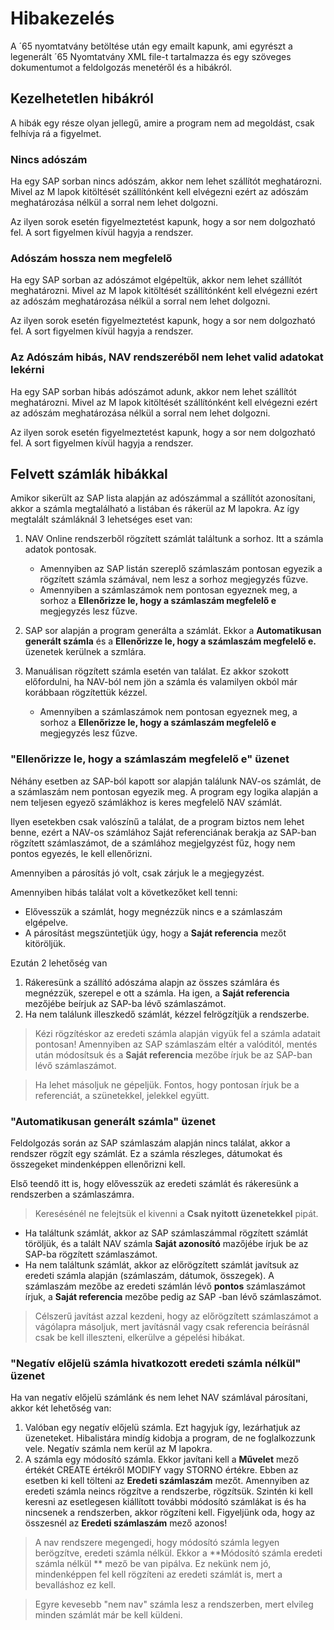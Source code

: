 # Hibakezelés

A ´65 nyomtatvány betöltése után egy emailt kapunk, ami egyrészt a legenerált ´65 Nyomtatvány XML file-t tartalmazza és egy szöveges dokumentumot a feldolgozás menetéről és a hibákról.

## Kezelhetetlen hibákról

A hibák egy része olyan jellegű, amire a program nem ad megoldást, csak felhívja rá a figyelmet.

### Nincs adószám

Ha egy SAP sorban nincs adószám, akkor nem lehet szállítót meghatározni. Mivel az M lapok kitöltését szállítónként kell elvégezni ezért az adószám meghatározása nélkül a sorral nem lehet dolgozni.

Az ilyen sorok esetén figyelmeztetést kapunk, hogy a sor nem dolgozható fel. A sort figyelmen kívül hagyja a rendszer.

### Adószám hossza nem megfelelő

Ha egy SAP sorban az adószámot elgépeltük, akkor nem lehet szállítót meghatározni. Mivel az M lapok kitöltését szállítónként kell elvégezni ezért az adószám meghatározása nélkül a sorral nem lehet dolgozni.

Az ilyen sorok esetén figyelmeztetést kapunk, hogy a sor nem dolgozható fel. A sort figyelmen kívül hagyja a rendszer.

### Az Adószám hibás, NAV rendszeréből nem lehet valid adatokat lekérni

Ha egy SAP sorban hibás adószámot adunk, akkor nem lehet szállítót meghatározni. Mivel az M lapok kitöltését szállítónként kell elvégezni ezért az adószám meghatározása nélkül a sorral nem lehet dolgozni.

Az ilyen sorok esetén figyelmeztetést kapunk, hogy a sor nem dolgozható fel. A sort figyelmen kívül hagyja a rendszer.

## Felvett számlák hibákkal

Amikor sikerült az SAP lista alapján az adószámmal a szállítót azonosítani, akkor a számla megtalálható a listában és rákerül az M lapokra.
Az így megtalált számláknál 3 lehetséges eset van:

1. NAV Online rendszerből rögzített számlát találtunk a sorhoz. Itt a számla adatok pontosak.
	- Amennyiben az SAP listán szereplő számlaszám pontosan egyezik a rögzített számla számával, nem lesz a sorhoz megjegyzés fűzve.
	- Amennyiben a számlaszámok nem pontosan egyeznek meg, a sorhoz a **Ellenőrizze le, hogy a számlaszám megfelelő e** megjegyzés lesz fűzve.
	
2. SAP sor alapján a program generálta a számlát. Ekkor a **Automatikusan generált számla** és a **Ellenőrizze le, hogy a számlaszám megfelelő e.** üzenetek kerülnek a szmlára. 

3. Manuálisan rögzített számla esetén van találat. Ez akkor szokott előfordulni, ha NAV-ból nem jön a számla és valamilyen okból már korábbaan rögzítettük kézzel.
    - Amennyiben a számlaszámok nem pontosan egyeznek meg, a sorhoz a **Ellenőrizze le, hogy a számlaszám megfelelő e** megjegyzés lesz fűzve.

### "Ellenőrizze le, hogy a számlaszám megfelelő e" üzenet 

Néhány esetben az SAP-ból kapott sor alapján találunk NAV-os számlát, de a számlaszám nem pontosan egyezik meg. A program egy logika alapján a nem teljesen egyező számlákhoz is keres megfelelő NAV számlát.

Ilyen esetekben csak valószínű a találat, de a program biztos nem lehet benne, ezért a NAV-os számlához Saját referenciának berakja az SAP-ban rögzített számlaszámot, de a számlához megjelgyzést fűz, hogy nem pontos egyezés, le kell ellenőrizni.

Amennyiben a párosítás jó volt, csak zárjuk le a megjegyzést.

Amennyiben hibás találat volt a következőket kell tenni:

- Elővesszük a számlát, hogy megnézzük nincs e a számlaszám elgépelve.
- A párosítást megszüntetjük úgy, hogy a **Saját referencia** mezőt kitöröljük.

Ezután 2 lehetőség van

1.  Rákeresünk a szállító adószáma alapjn az összes számlára és megnézzük, szerepel e ott a számla. Ha igen, a **Saját referencia** mezőjébe beírjuk az SAP-ba lévő számlaszámot.
2.	Ha nem találunk illeszkedő számlát, kézzel felrögzítjük a rendszerbe.

> Kézi rögzítéskor az eredeti számla alapján vigyük fel a számla adatait pontosan! Amennyiben az SAP számlaszám eltér a valóditól, mentés után módosítsuk és a **Saját referencia** mezőbe írjuk be az SAP-ban lévő számlaszámot.

> Ha lehet másoljuk ne gépeljük. Fontos, hogy pontosan írjuk be a referenciát, a szünetekkel, jelekkel együtt.

### "Automatikusan generált számla" üzenet

Feldolgozás során az SAP számlaszám alapján nincs találat, akkor a rendszer rögzít egy számlát. Ez a számla részleges, dátumokat és összegeket mindenképpen ellenőrizni kell.

Első teendő itt is, hogy elővesszük az eredeti számlát és rákeresünk a rendszerben a számlaszámra.

> Keresésénél ne felejtsük el kivenni a **Csak nyitott üzenetekkel** pipát.

- Ha találtunk számlát, akkor az SAP számlaszámmal rögzített számlát töröljük, és a talált NAV számla **Saját azonosító** mazőjébe írjuk be az SAP-ba rögzített számlaszámot.
- Ha nem találtunk számlát, akkor az előrögzített számlát javítsuk az eredeti számla alapján (számlaszám, dátumok, összegek). A számlaszám mezőbe az eredeti számlán lévő **pontos** számlaszámot írjuk, a **Saját referencia** mezőbe pedig az SAP -ban lévő számlaszámot.

> Célszerű javítást azzal kezdeni, hogy az előrögzített számlaszámot a vágólapra másoljuk, mert javításnál vagy csak referencia beírásnál csak be kell illeszteni, elkerülve a gépelési hibákat.

### "Negatív előjelü számla hivatkozott eredeti számla nélkül" üzenet

Ha van negatív előjelü számlánk és nem lehet NAV számlával párosítani, akkor két lehetőség van:

1. Valóban egy negatív előjelü számla. Ezt hagyjuk így, lezárhatjuk az üzeneteket. Hibalistára mindíg kidobja a program, de ne foglalkozzunk vele. Negatív számla nem kerül az M lapokra.
2. A számla egy módosító számla. Ekkor javítani kell a **Művelet** mező értékét CREATE értékről MODIFY vagy STORNO értékre. Ebben az esetben ki kell tölteni az **Eredeti számlaszám** mezőt. Amennyiben az eredeti számla neincs rögzítve a rendszerbe, rögzítsük. Szintén ki kell keresni az esetlegesen kiállított további módosító számlákat is és ha nincsenek a rendszerben, akkor rögzíteni kell. Figyeljünk oda, hogy az összesnél az **Eredeti számlaszám** mező azonos!

> A nav rendszere megengedi, hogy módosító számla legyen berögzítve, eredeti számla nélkül. Ekkor a **Módosító számla eredeti számla nélkül ** mező be van pipálva. Ez nekünk nem jó, mindenképpen fel kell rögzíteni az eredeti számlát is, mert a bevalláshoz ez kell.

> Egyre kevesebb "nem nav" számla lesz a rendszerben, mert elvileg minden számlát már be kell küldeni. 

